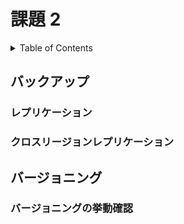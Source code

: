 # 課題 2

<!-- START doctoc generated TOC please keep comment here to allow auto update -->
<!-- DON'T EDIT THIS SECTION, INSTEAD RE-RUN doctoc TO UPDATE -->
<details>
<summary>Table of Contents</summary>

- [バックアップ](#%E3%83%90%E3%83%83%E3%82%AF%E3%82%A2%E3%83%83%E3%83%97)

</details>
<!-- END doctoc generated TOC please keep comment here to allow auto update -->

## バックアップ

### レプリケーション

### クロスリージョンレプリケーション

## バージョニング

### バージョニングの挙動確認
